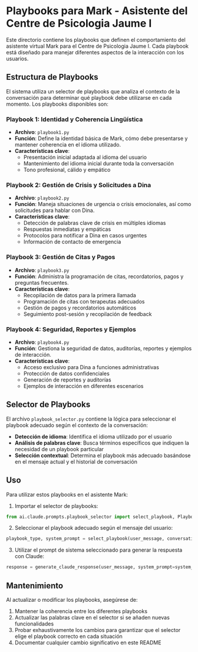 # Playbooks para Mark - Asistente del Centre de Psicologia Jaume I

Este directorio contiene los playbooks que definen el comportamiento del asistente virtual Mark para el Centre de Psicologia Jaume I. Cada playbook está diseñado para manejar diferentes aspectos de la interacción con los usuarios.

## Estructura de Playbooks

El sistema utiliza un selector de playbooks que analiza el contexto de la conversación para determinar qué playbook debe utilizarse en cada momento. Los playbooks disponibles son:

### Playbook 1: Identidad y Coherencia Lingüística
- **Archivo**: `playbook1.py`
- **Función**: Define la identidad básica de Mark, cómo debe presentarse y mantener coherencia en el idioma utilizado.
- **Características clave**: 
  - Presentación inicial adaptada al idioma del usuario
  - Mantenimiento del idioma inicial durante toda la conversación
  - Tono profesional, cálido y empático

### Playbook 2: Gestión de Crisis y Solicitudes a Dina
- **Archivo**: `playbook2.py`
- **Función**: Maneja situaciones de urgencia o crisis emocionales, así como solicitudes para hablar con Dina.
- **Características clave**:
  - Detección de palabras clave de crisis en múltiples idiomas
  - Respuestas inmediatas y empáticas
  - Protocolos para notificar a Dina en casos urgentes
  - Información de contacto de emergencia

### Playbook 3: Gestión de Citas y Pagos
- **Archivo**: `playbook3.py`
- **Función**: Administra la programación de citas, recordatorios, pagos y preguntas frecuentes.
- **Características clave**:
  - Recopilación de datos para la primera llamada
  - Programación de citas con terapeutas adecuados
  - Gestión de pagos y recordatorios automáticos
  - Seguimiento post-sesión y recopilación de feedback

### Playbook 4: Seguridad, Reportes y Ejemplos
- **Archivo**: `playbook4.py`
- **Función**: Gestiona la seguridad de datos, auditorías, reportes y ejemplos de interacción.
- **Características clave**:
  - Acceso exclusivo para Dina a funciones administrativas
  - Protección de datos confidenciales
  - Generación de reportes y auditorías
  - Ejemplos de interacción en diferentes escenarios

## Selector de Playbooks

El archivo `playbook_selector.py` contiene la lógica para seleccionar el playbook adecuado según el contexto de la conversación:

- **Detección de idioma**: Identifica el idioma utilizado por el usuario
- **Análisis de palabras clave**: Busca términos específicos que indiquen la necesidad de un playbook particular
- **Selección contextual**: Determina el playbook más adecuado basándose en el mensaje actual y el historial de conversación

## Uso

Para utilizar estos playbooks en el asistente Mark:

1. Importar el selector de playbooks:
```python
from ai.claude.prompts.playbook_selector import select_playbook, PlaybookType
```

2. Seleccionar el playbook adecuado según el mensaje del usuario:
```python
playbook_type, system_prompt = select_playbook(user_message, conversation_history)
```

3. Utilizar el prompt de sistema seleccionado para generar la respuesta con Claude:
```python
response = generate_claude_response(user_message, system_prompt=system_prompt)
```

## Mantenimiento

Al actualizar o modificar los playbooks, asegúrese de:

1. Mantener la coherencia entre los diferentes playbooks
2. Actualizar las palabras clave en el selector si se añaden nuevas funcionalidades
3. Probar exhaustivamente los cambios para garantizar que el selector elige el playbook correcto en cada situación
4. Documentar cualquier cambio significativo en este README 